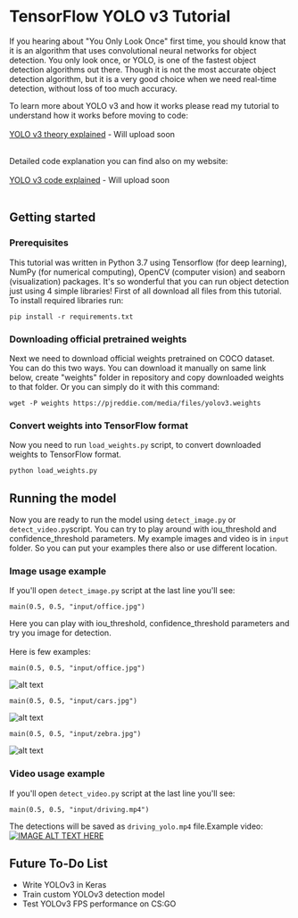 # TensorFlow YOLO v3 Tutorial
If you hearing about "You Only Look Once" first time, you should know that it is an algorithm that uses convolutional neural networks for object detection. 
You only look once, or YOLO, is one of the fastest object detection algorithms out there. 
Though it is not the most accurate object detection algorithm, but it is a very good choice when we need real-time detection, without loss of too much accuracy.

To learn more about YOLO v3 and how it works please read my tutorial to understand how it works before moving to code:<br><br>
[YOLO v3 theory explained](https://pylessons.com/) - Will upload soon<br><br>

Detailed code explanation you can find also on my website:<br><br>
[YOLO v3 code explained](https://pylessons.com/) - Will upload soon<br><br>


## Getting started

### Prerequisites
This tutorial was written in Python 3.7 using Tensorflow (for deep learning), NumPy (for numerical computing), OpenCV (computer vision) and seaborn (visualization) packages. It's so wonderful that you can run object detection just using 4 simple libraries! First of all download all files from this tutorial. To install required libraries run:
```
pip install -r requirements.txt
```


### Downloading official pretrained weights
Next we need to download official weights pretrained on COCO dataset. You can do this two ways. You can download it manually on same link below, create "weights" folder in repository and copy downloaded weights to that folder. Or you can simply do it with this command: 
```
wget -P weights https://pjreddie.com/media/files/yolov3.weights
```

### Convert weights into TensorFlow format
Now you need to run `load_weights.py` script, to convert downloaded weights to TensorFlow format.
```
python load_weights.py
```

## Running the model
Now you are ready to run the model using `detect_image.py` or `detect_video.py`script. 
You can try to play around with iou_threshold and confidence_threshold parameters.
My example images and video is in `input` folder. So you can put your examples there also or use different location.

### Image usage example
If you'll open `detect_image.py` script at the last line you'll see:
```
main(0.5, 0.5, "input/office.jpg")
```
Here you can play with iou_threshold, confidence_threshold parameters and try you image for detection.<br><br>
Here is few examples:
```
main(0.5, 0.5, "input/office.jpg")
```
![alt text](https://github.com/pythonlessons/TensorFlow-YOLO-v3-Tutorial/blob/master/detections/office_yolo.jpg)
```
main(0.5, 0.5, "input/cars.jpg")
```
![alt text](https://github.com/pythonlessons/TensorFlow-YOLO-v3-Tutorial/blob/master/detections/cars_yolo.jpg)
```
main(0.5, 0.5, "input/zebra.jpg")
```
![alt text](https://github.com/pythonlessons/TensorFlow-YOLO-v3-Tutorial/blob/master/detections/zebra_yolo.jpg)

### Video usage example
If you'll open `detect_video.py` script at the last line you'll see:
```
main(0.5, 0.5, "input/driving.mp4")
```
The detections will be saved as `driving_yolo.mp4` file.Example video:
[![IMAGE ALT TEXT HERE](https://img.youtube.com/vi/wEmhflE7vmg/0.jpg)](https://youtu.be/wEmhflE7vmg)<br>

## Future To-Do List
* Write YOLOv3 in Keras
* Train custom YOLOv3 detection model
* Test YOLOv3 FPS performance on CS:GO
